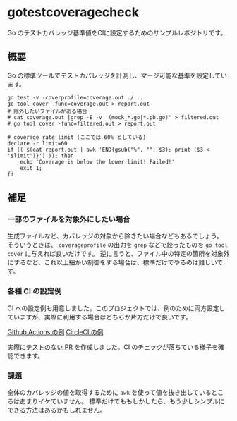 # gotestcoveragecheck

Go のテストカバレッジ基準値をCIに設定するためのサンプルレポジトリです。

## 概要

Go の標準ツールでテストカバレッジを計測し、マージ可能な基準を設定しています。


```shell
go test -v -coverprofile=coverage.out ./...
go tool cover -func=coverage.out > report.out
# 除外したいファイルがある場合
# cat coverage.out |grep -E -v '(mock_*.go|*.pb.go)' > filtered.out
# go tool cover -func=filtered.out > report.out

# coverage rate limit (ここでは 60% としている)
declare -r limit=60
if (( $(cat report.out | awk 'END{gsub("%", "", $3); print ($3 < '$limit')}') )); then
    echo 'Coverage is below the lower limit! Failed!'
    exit 1;
fi
```

## 補足

### 一部のファイルを対象外にしたい場合

生成ファイルなど、カバレッジの対象から除きたい場合などもあるでしょう。
そういうときは、 `coverageprofile` の出力を `grep` などで絞ったものを `go tool cover` に与えれば良いだけです。
逆に言うと、ファイル中の特定の箇所を対象外にするなど、これ以上細かい制御をする場合は、標準だけでやるのは難しいです。

### 各種 CI の設定例

CI への設定例も用意しました。このプロジェクトでは、例のために両方設定していますが、実際に利用する場合はどちらか片方だけで良いです。

[Github Actions の例](https://github.com/nrnrk/gotestcoveragecheck/blob/main/.github/workflows/go.yaml#L24-L37)
[CircleCI の例](https://github.com/nrnrk/gotestcoveragecheck/blob/main/.circleci/config.yml#L10-L24)

実際に[テストのない PR](https://github.com/nrnrk/gotestcoveragecheck/pull/1) を作成しました。CI のチェックが落ちている様子を確認できます。

### 課題

全体のカバレッジの値を取得するために `awk` を使って値を抜き出しているところはあまりイケていません。
標準だけでももしかしたら、もう少しシンプルにできる方法はあるかもしれません。
